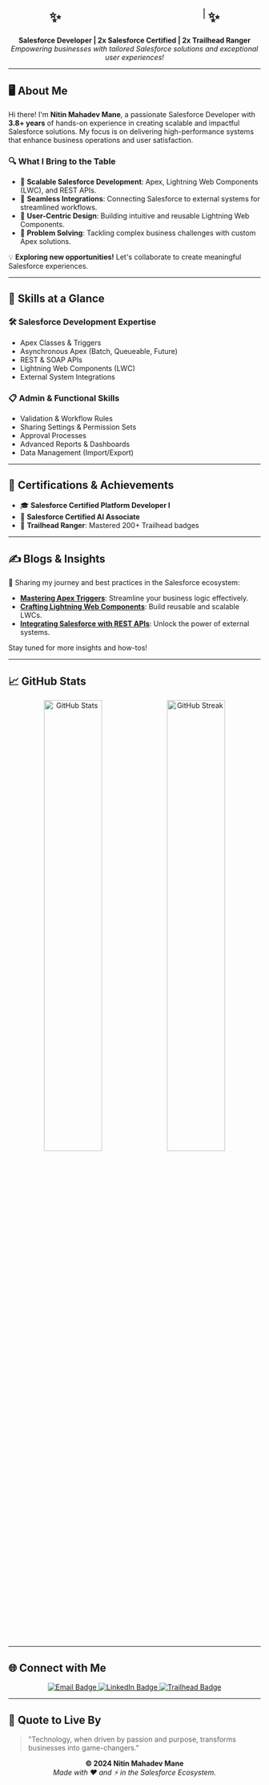 <h1 align="center">✨ <span style="display: inline-block; overflow: hidden; white-space: nowrap;">
  <span style="display: inline-block; animation: marquee 5s linear infinite;">Nitin Mahadev Mane</span>
</span> ✨</h1>

<style>
@keyframes marquee {
  0% { transform: translateX(100%); }
  100% { transform: translateX(-100%); }
}
</style>

<p align="center">
  <strong>Salesforce Developer | 2x Salesforce Certified | 2x Trailhead Ranger</strong><br>
  <em>Empowering businesses with tailored Salesforce solutions and exceptional user experiences!</em>
</p>

---

## 🖥️ **About Me**

Hi there! I'm **Nitin Mahadev Mane**, a passionate Salesforce Developer with **3.8+ years** of hands-on experience in creating scalable and impactful Salesforce solutions. My focus is on delivering high-performance systems that enhance business operations and user satisfaction.

### 🔍 **What I Bring to the Table**
- 🚀 **Scalable Salesforce Development**: Apex, Lightning Web Components (LWC), and REST APIs.
- 🤝 **Seamless Integrations**: Connecting Salesforce to external systems for streamlined workflows.
- 🎨 **User-Centric Design**: Building intuitive and reusable Lightning Web Components.
- 🧠 **Problem Solving**: Tackling complex business challenges with custom Apex solutions.

💡 **Exploring new opportunities!** Let's collaborate to create meaningful Salesforce experiences.

---

## 🚀 **Skills at a Glance**

### 🛠️ **Salesforce Development Expertise**
- Apex Classes & Triggers
- Asynchronous Apex (Batch, Queueable, Future)
- REST & SOAP APIs
- Lightning Web Components (LWC)
- External System Integrations

### 📋 **Admin & Functional Skills**
- Validation & Workflow Rules
- Sharing Settings & Permission Sets
- Approval Processes
- Advanced Reports & Dashboards
- Data Management (Import/Export)

---

## 🏅 **Certifications & Achievements**

- 🎓 **Salesforce Certified Platform Developer I**
- 🤖 **Salesforce Certified AI Associate**
- 🥇 **Trailhead Ranger**: Mastered 200+ Trailhead badges

---

## ✍️ **Blogs & Insights**

🌟 Sharing my journey and best practices in the Salesforce ecosystem:

- **[Mastering Apex Triggers](#)**: Streamline your business logic effectively.
- **[Crafting Lightning Web Components](#)**: Build reusable and scalable LWCs.
- **[Integrating Salesforce with REST APIs](#)**: Unlock the power of external systems.

Stay tuned for more insights and how-tos!

---

## 📈 **GitHub Stats**

<div align="center">
  <img src="https://github-readme-stats.vercel.app/api?username=NitinMahadev&show_icons=true&theme=radical" alt="GitHub Stats" width="48%">
  <img src="https://github-readme-streak-stats.herokuapp.com?user=NitinMahadev&theme=radical&hide_border=true" alt="GitHub Streak" width="48%">
</div>

---

## 🌐 **Connect with Me**

<p align="center">
  <a href="mailto:Nitinmanecomp@gmail.com">
    <img src="https://img.shields.io/badge/Email-D14836?style=for-the-badge&logo=gmail&logoColor=white" alt="Email Badge">
  </a>
  <a href="https://www.linkedin.com/in/nitinmahadevmane/">
    <img src="https://img.shields.io/badge/LinkedIn-0A66C2?style=for-the-badge&logo=linkedin&logoColor=white" alt="LinkedIn Badge">
  </a>
  <a href="https://trailhead.salesforce.com/en/me/nitinmahadevmane">
    <img src="https://img.shields.io/badge/Trailhead-00A1E0?style=for-the-badge&logo=salesforce&logoColor=white" alt="Trailhead Badge">
  </a>
</p>

---

## 💬 **Quote to Live By**

> "Technology, when driven by passion and purpose, transforms businesses into game-changers."

<p align="center">
  <strong>© 2024 Nitin Mahadev Mane</strong><br>
  <em>Made with ❤️ and ⚡ in the Salesforce Ecosystem.</em>
</p>
